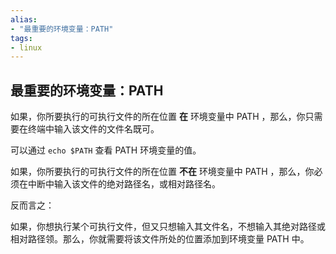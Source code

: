 ```yaml
---
alias: 
- "最重要的环境变量：PATH"
tags: 
- linux
---
```


## 最重要的环境变量：PATH

如果，你所要执行的可执行文件的所在位置 **在** 环境变量中 PATH ，那么，你只需要在终端中输入该文件的文件名既可。

可以通过 `echo $PATH` 查看 PATH 环境变量的值。

如果，你所要执行的可执行文件的所在位置 **不在** 环境变量中 PATH ，那么，你必须在中断中输入该文件的绝对路径名，或相对路径名。

反而言之：

如果，你想执行某个可执行文件，但又只想输入其文件名，不想输入其绝对路径或相对路径领。那么，你就需要将该文件所处的位置添加到环境变量 PATH 中。
